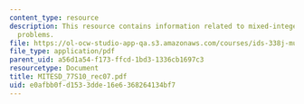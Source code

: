 ```yaml
---
content_type: resource
description: This resource contains information related to mixed-integer continuous
  problems.
file: https://ol-ocw-studio-app-qa.s3.amazonaws.com/courses/ids-338j-multidisciplinary-system-design-optimization-spring-2010/e0afbb0fd1533dde16e6368264134bf7_MITESD_77S10_rec07.pdf
file_type: application/pdf
parent_uid: a56d1a54-f173-ffcd-1bd3-1336cb1697c3
resourcetype: Document
title: MITESD_77S10_rec07.pdf
uid: e0afbb0f-d153-3dde-16e6-368264134bf7
---
```

